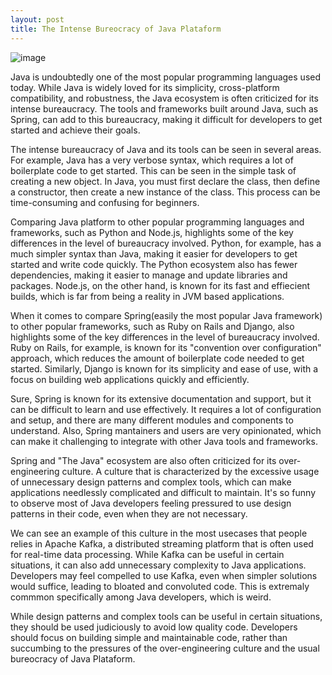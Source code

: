 ```yaml
---
layout: post
title: The Intense Bureocracy of Java Plataform
---
```


![image](https://user-images.githubusercontent.com/697706/234896237-d6e1bb25-a4ce-4dbe-b81d-1bc752ed4fe4.png)

Java is undoubtedly one of the most popular programming languages used today. While Java is widely loved for its simplicity, cross-platform compatibility, and robustness, the Java ecosystem is often criticized for its intense bureaucracy. The tools and frameworks built around Java, such as Spring, can add to this bureaucracy, making it difficult for developers to get started and achieve their goals.

The intense bureaucracy of Java and its tools can be seen in several areas. For example, Java has a very verbose syntax, which requires a lot of boilerplate code to get started. This can be seen in the simple task of creating a new object. In Java, you must first declare the class, then define a constructor, then create a new instance of the class. This process can be time-consuming and confusing for beginners.

Comparing Java platform to other popular programming languages and frameworks, such as Python and Node.js, highlights some of the key differences in the level of bureaucracy involved. Python, for example, has a much simpler syntax than Java, making it easier for developers to get started and write code quickly. The Python ecosystem also has fewer dependencies, making it easier to manage and update libraries and packages. Node.js, on the other hand, is known for its fast and effiecient builds, which is far from being a reality in JVM based applications.

When it comes to compare Spring(easily the most popular Java framework) to other popular frameworks, such as Ruby on Rails and Django, also highlights some of the key differences in the level of bureaucracy involved. Ruby on Rails, for example, is known for its "convention over configuration" approach, which reduces the amount of boilerplate code needed to get started. Similarly, Django is known for its simplicity and ease of use, with a focus on building web applications quickly and efficiently.

Sure, Spring is known for its extensive documentation and support, but it can be difficult to learn and use effectively. It requires a lot of configuration and setup, and there are many different modules and components to understand. Also, Spring mantainers and users are very opinionated, which can make it challenging to integrate with other Java tools and frameworks.

Spring and "The Java" ecosystem are also often criticized for its over-engineering culture. A culture that is characterized by the excessive usage of unnecessary design patterns and complex tools, which can make applications needlessly complicated and difficult to maintain. It's so funny to observe most of Java developers feeling pressured to use design patterns in their code, even when they are not necessary.

We can see an example of this culture in the most usecases that people relies in Apache Kafka, a distributed streaming platform that is often used for real-time data processing. While Kafka can be useful in certain situations, it can also add unnecessary complexity to Java applications. Developers may feel compelled to use Kafka, even when simpler solutions would suffice, leading to bloated and convoluted code. This is extremaly commmon specifically among Java developers, which is weird.

While design patterns and complex tools can be useful in certain situations, they should be used judiciously to avoid low quality code. Developers should focus on building simple and maintainable code, rather than succumbing to the pressures of the over-engineering culture and the usual bureocracy of Java Plataform.

